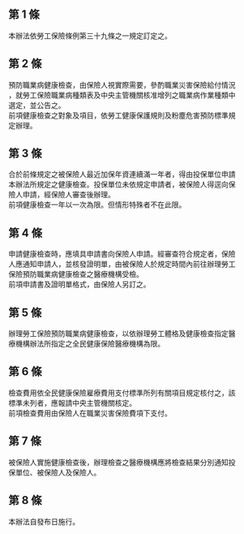 第 1 條
-------
本辦法依勞工保險條例第三十九條之一規定訂定之。

第 2 條
-------
預防職業病健康檢查，由保險人視實際需要，參酌職業災害保險給付情況  
，就勞工保險職業病種類表及中央主管機關核准增列之職業病作業種類中  
選定，並公告之。  
前項健康檢查之對象及項目，依勞工健康保護規則及粉塵危害預防標準規  
定辦理。

第 3 條
-------
合於前條規定之被保險人最近加保年資連續滿一年者，得由投保單位申請  
本辦法所規定之健康檢查。投保單位未依規定申請者，被保險人得逕向保  
險人申請，經保險人審查後辦理。  
前項健康檢查一年以一次為限。但情形特殊者不在此限。

第 4 條
-------
申請健康檢查時，應填具申請書向保險人申請。經審查符合規定者，保險  
人應通知申請人，並核發證明單，由被保險人於規定時間內前往辦理勞工  
保險預防職業病健康檢查之醫療機構受檢。  
前項申請書及證明單格式，由保險人另訂之。

第 5 條
-------
辦理勞工保險預防職業病健康檢查，以依辦理勞工體格及健康檢查指定醫  
療機構辦法所指定之全民健康保險醫療機構為限。

第 6 條
-------
檢查費用依全民健康保險雇療費用支付標準所列有關項目規定核付之，該  
標準未列者，應報請中央主管機關核定。  
前項檢查費用由保險人在職業災害保險費項下支付。

第 7 條
-------
被保險人實施健康檢查後，辦理檢查之醫療機構應將檢查結果分別通知投  
保單位、被保險人及保險人。

第 8 條
-------
本辦法自發布日施行。

